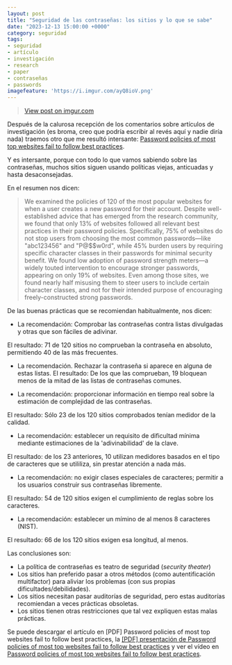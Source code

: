 ```yaml
---
layout: post
title: "Seguridad de las contraseñas: los sitios y lo que se sabe"
date: "2023-12-13 15:00:00 +0000"
category: seguridad
tags:
- seguridad
- artículo
- investigación
- research
- paper
- contraseñas
- passwords
imagefeature: 'https://i.imgur.com/ayQ8ioV.png'
---
```

<blockquote class="imgur-embed-pub" lang="en" data-id="ayQ8ioV"><a href="https://imgur.com/ayQ8ioV">View post on imgur.com</a></blockquote><script async src="//s.imgur.com/min/embed.js" charset="utf-8"></script>

Después de la calurosa recepción de los comentarios sobre artículos de investigación (es broma, creo que podría escribir al revés aquí y nadie diría nada) traemos otro que me resultó intersante: <a href="https://www.usenix.org/conference/soups2022/presentation/lee">Password policies of most top websites fail to follow best practices</a>.

Y es intersante, porque con todo lo que vamos sabiendo sobre las contraseñas, muchos sitios siguen usando políticas viejas, anticuadas y hasta desaconsejadas.

En el resumen nos dicen:

> We examined the policies of 120 of the most popular websites for when a user creates a new password for their account. Despite well-established advice that has emerged from the research community, we found that only 13% of websites followed all relevant best practices in their password policies. Specifically, 75% of websites do not stop users from choosing the most common passwords—like "abc123456" and "P@$$w0rd", while 45% burden users by requiring specific character classes in their passwords for minimal security benefit. We found low adoption of password strength meters—a widely touted intervention to encourage stronger passwords, appearing on only 19% of websites. Even among those sites, we found nearly half misusing them to steer users to include certain character classes, and not for their intended purpose of encouraging freely-constructed strong passwords.

De las buenas prácticas que se recomiendan habitualmente, nos dicen:

* La recomendación: Comprobar las contraseñas contra listas divulgadas y otras que son fáciles de adivinar.

El resultado: 71 de 120 sitios no comprueban la contraseña en absoluto, permitiendo 40 de las más frecuentes. 

* La recomendación. Rechazar la contraseña si aparece en alguna de estas listas. 
El resultado: De los que las comprueban, 19 bloquean menos de la mitad de las listas de contraseñas comunes.

* La recomendación: proporcionar información en tiempo real sobre la estimación de complejidad de las contraseñas.

El resultado: Sólo 23 de los 120 sitios comprobados tenían medidor de la calidad.

* La recomendación: establecer un requisito de dificultad mínima mediante estimaciones de la 'adivinabilidad' de la clave.

El resultado: de los 23 anteriores, 10 utilizan medidores basados en el tipo de caracteres que se utililiza, sin prestar atención a nada más.

* La recomendación: no exigir clases especiales de caracteres; permitir a los usuarios construir sus contraseñas libremente.

El resultado: 54 de 120 sitios exigen el cumplimiento de reglas sobre los caracteres.

* La recomendación: establecer un mímino de al menos 8 caracteres (NIST).

El resultado: 66 de los 120 sitios exigen esa longitud, al menos.

Las conclusiones son:

* La política de contraseñas es teatro de seguridad (*security theater*)
* Los sitios han preferido pasar a otros métodos (como autentificación multifactor) para aliviar los problemas (con sus propias dificultades/debilidades).
* Los sitios necesitan pasar auditorías de seguridad, pero estas auditorías recomiendan a veces prácticas obsoletas.
* Los sitios tienen otras restricciones que tal vez expliquen estas malas prácticas.


Se puede descargar el artículo en <a rhef="https://www.usenix.org/system/files/soups2022-lee.pdf">[PDF] Password policies of most top websites fail to follow best practices</a>, la <a href="https://www.usenix.org/system/files/soups2022_slides_lee.pdf">[PDF] presentación de Password policies of most top websites fail to follow best practices</a> y ver el vídeo en <a href="https://youtu.be/yHYEBbXOenI">Password policies of most top websites fail to follow best practices</a>.
